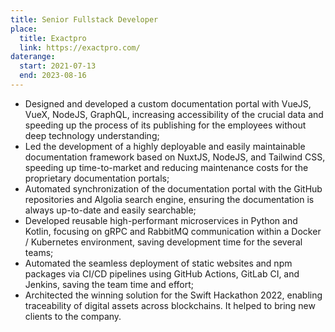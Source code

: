```yaml
---
title: Senior Fullstack Developer
place:
  title: Exactpro
  link: https://exactpro.com/
daterange:
  start: 2021-07-13
  end: 2023-08-16
---
```


- Designed and developed a custom documentation portal with VueJS, VueX, NodeJS, GraphQL, increasing accessibility of the crucial data and speeding up the process of its publishing for the employees without deep technology understanding;
- Led the development of a highly deployable and easily maintainable documentation framework based on NuxtJS, NodeJS, and Tailwind CSS, speeding up time-to-market and reducing maintenance costs for the proprietary documentation portals;
- Automated synchronization of the documentation portal with the GitHub repositories and Algolia search engine, ensuring the documentation is always up-to-date and easily searchable;
- Developed reusable high-performant microservices in Python and Kotlin, focusing on gRPC and RabbitMQ communication within a Docker / Kubernetes environment, saving development time for the several teams;
- Automated the seamless deployment of static websites and npm packages via CI/CD pipelines using GitHub Actions, GitLab CI, and Jenkins, saving the team time and effort;
- Architected the winning solution for the Swift Hackathon 2022, enabling traceability of digital assets across blockchains. It helped to bring new clients to the company.